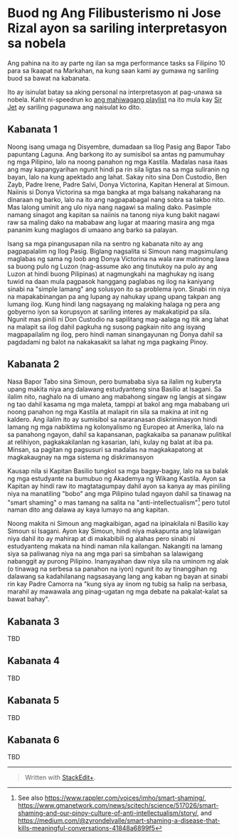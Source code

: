 
# Buod ng Ang Filibusterismo ni Jose Rizal ayon sa sariling interpretasyon sa nobela

Ang pahina na ito ay parte ng ilan sa mga performance tasks sa Filipino 10 para sa Ikaapat na Markahan, na kung saan kami ay gumawa ng sariling buod sa bawat na kabanata.

<!-- TODO Translate:
This is written based on my personal interpretation and understanding of the novel. Although I used
-->

Ito ay isinulat batay sa aking personal na interpretasyon at pag-unawa sa nobela. Kahit ni-speedrun ko [ang mahiwagang playlist](https://www.youtube.com/playlist?list=PL-rP7f1O1C7gmpKDowvgIk5Ok6UBFrCyG) na ito mula kay [Sir Jet](https://www.youtube.com/@sirjetchannel) ay sariling pagunawa ang naisulat ko dito.

## Kabanata 1

Noong isang umaga ng Disyembre, dumadaan sa Ilog Pasig ang Bapor Tabo papuntang Laguna. Ang barkong ito ay sumisibol sa antas ng pamumuhay ng mga Pilipino, lalo na noong panahon ng mga Kastila. Madalas nasa itaas ang may kapangyarihan ngunit hindi pa rin sila ligtas na sa mga suliranin ng bayan, lalo na kung apektado ang lahat. Sakay nito sina Don Custodio, Ben Zayb, Padre Irene, Padre Salvi, Donya Victorina, Kapitan Heneral at Simoun. Naiinis si Donya Victorina sa mga bangka at mga balsang nakaharang na dinaraan ng barko, lalo na ito ang nagpapabagal nang sobra sa takbo nito. Mas lalong uminit ang ulo niya nang nagawi sa maling dako. Pasimple namang sinagot ang kapitan sa naiinis na tanong niya kung bakit nagawi raw sa maling dako na mababaw ang lugar at maaring masira ang mga pananim kung maglagos di umaano ang barko sa palayan.

Isang sa mga pinangusapan nila na sentro ng kabanata nito ay ang pagpapalalim ng Ilog Pasig. Biglang nagsalita si Simoun nang magsimulang maglabas ng sama ng loob ang Donya Victorina na wala raw matinong lawa sa buong pulo ng Luzon (nag-assume ako ang tinutukoy na pulo ay ang Luzon at hindi buong Pilipinas) at nagmungkahi na maghukay ng isang tuwid na daan mula pagpasok hanggang paglabas ng ilog na kaniyang sinabi na "simple lamang" ang solusyon ito sa problema iyon. Sinabi rin niya na mapakabinangan pa ang lupang ay nahukay upang upang takpan ang lumang ilog. Kung hindi lang nagsayang ng malaking halaga ng pera ang gobyerno iyon sa korupsyon at sariling interes ay makakatipid pa sila. Ngunit mas pinili ni Don Custodio na sapilitang mag-aalaga ng itik ang lahat na malapit sa ilog dahil pagkuha ng susong pagkain nito ang isyang magpapailalim ng ilog, pero hindi naman sinangayunan ng Donya dahil sa pagdadami ng balot na nakakasakit sa lahat ng mga pagkaing Pinoy.

## Kabanata 2

Nasa Bapor Tabo sina Simoun, pero bumababa siya sa ilalim ng kuberyta upang makita niya ang dalawang estudyanteng sina Basilio at Isagani. Sa ilalim nito, naghalo na di umano ang mabahong singaw ng langis at singaw ng tao dahil kasama ng mga maleta, tamppi at bakol ang mga mababang uri noong panahon ng mga Kastila at malapit rin sila sa makina at init ng kaldero. Ang ilalim ito ay sumisibol sa nararanasan diskriminasyon hindi lamang ng mga nabiktima ng kolonyalismo ng Europeo at Amerika, lalo na sa panahong ngayon, dahil sa kapansanan, pagkakaiba sa pananaw pulitikal at relihiyon, pagkakakilanlan ng kasarian, lahi, kulay ng balat at iba pa. Minsan, sa pagitan ng pagsusuri sa madalas na magkakapatong at magkakaugnay na mga sistema ng diskrimansyon 

Kausap nila si Kapitan Basilio tungkol sa mga bagay-bagay, lalo na sa balak ng mga estudyante na bumubuo ng Akademya ng Wikang Kastila. Ayon sa Kapitan ay hindi raw ito magtatagumpay dahil ayon sa kanya ay mas piniling niya na manatiling "bobo" ang mga Pilipino tulad ngayon dahil sa tinawag na "smart shaming" o mas tamang na salita na "anti-intellectualism"[^1] pero tutol naman dito ang dalawa ay kaya lumayo na ang kapitan.

Noong makita ni Simoun ang magkaibigan, agad na ipinakilala ni Basilio kay Simoun si Isagani. Ayon kay Simoun, hindi niya makapunta ang lalawigan niya dahil ito ay mahirap at di makabibili ng alahas pero sinabi ni estudyanteng makata na hindi naman nila kailangan. Nakangiti na lamang siya sa paliwanag niya na ang mga pari sa simbahan sa lalawigang nabanggit ay purong Pilipino. Inanyayahan daw niya sila na uminom ng alak (o tinawag na serbesa sa panahon na iyon) ngunit ito ay tinanggihan ng dalawang sa kadahilanang nagsasayang lang ang kaban ng bayan at sinabi rin kay Padre Camorra na "kung siya ay iinom ng tubig sa halip na serbasa, marahil ay mawawala ang pinag-ugatan ng mga debate na pakalat-kalat sa bawat bahay".

[^1]: See also <https://www.rappler.com/voices/imho/smart-shaming/>,
<https://www.gmanetwork.com/news/scitech/science/517026/smart-shaming-and-our-pinoy-culture-of-anti-intellectualism/story/>, and <https://medium.com/@zyrondelvalle/smart-shaming-a-disease-that-kills-meaningful-conversations-41848a6899f5>

## Kabanata 3

TBD

## Kabanata 4

TBD

## Kabanata 5

TBD

## Kabanata 6

TBD

---
> Written with [StackEdit+](https://stackedit.net/).
<!--stackedit_data:
eyJwcm9wZXJ0aWVzIjoiZXh0ZW5zaW9uczpcbiAgcHJlc2V0Oi
BnZm1cbiAgZW1vamk6XG4gICAgc2hvcnRjdXRzOiB0cnVlXG4i
LCJoaXN0b3J5IjpbMjE5MzA1NzEwLDE1NTI2MjgyMjksODU1ND
U0NjA4LDQxNjM3OTI4XX0=
-->
<!--stackedit_data:
eyJwcm9wZXJ0aWVzIjoiZXh0ZW5zaW9uczpcbiAgcHJlc2V0Oi
BnZm1cbiAgZW1vamk6XG4gICAgc2hvcnRjdXRzOiB0cnVlXG4i
LCJoaXN0b3J5IjpbLTE5NjgwNTk1MywtMTA5OTI0MTU1OSwyMT
kzMDU3MTAsMTU1MjYyODIyOSw0MTYzNzkyOF19
-->
